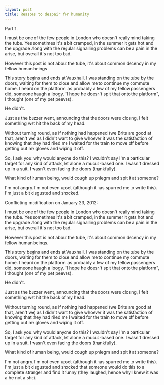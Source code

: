 ```yaml
---
layout: post
title: Reasons to despair for humanity
---
```


Part 1.

I must be one of the few people in London who doesn't really mind taking the tube. Yes sometimes it's a bit cramped, in the summer it gets hot and the upgrade along with the regular signalling problems can be a pain in the arise, but overall it's not too bad.

However this post is not about the tube, it's about common decency in my fellow human beings.

This story begins and ends at Vauxhall. I was standing on the tube by the doors, waiting for them to close and allow me to continue my commute home. I heard on the platform, as probably a few of my fellow passengers did, someone haugh a loogy. "I hope he doesn't spit that onto the platform", I thought (one of my pet peeves).

He didn't.

Just as the buzzer went, announcing that the doors were closing, I felt something wet hit the back of my head.

Without turning round, as if nothing had happened (we Brits are good at that, aren't we) as I didn't want to give whoever it was the satisfaction of knowing that they had riled me I waited for the train to move off before getting out my gloves and wiping it off.

So, I ask you: why would anyone do this? I wouldn't say I'm a particular target for any kind of attack, let alone a mucus-based one. I wasn't dressed up in a suit. I wasn't even facing the doors (thankfully).

What kind of human being, would cough up phlegm and spit it at someone?

I'm not angry. I'm not even upset (although it has spurred me to write this). I'm just a bit disgusted and shocked. 

Conflicting modification on January 23, 2012:

I must be one of the few people in London who doesn't really mind taking the tube. Yes sometimes it's a bit cramped, in the summer it gets hot and the upgrade along with the regular signalling problems can be a pain in the arise, but overall it's not too bad.

However this post is not about the tube, it's about common decency in my fellow human beings.

This story begins and ends at Vauxhall. I was standing on the tube by the doors, waiting for them to close and allow me to continue my commute home. I heard on the platform, as probably a few of my fellow passengers did, someone haugh a loogy. "I hope he doesn't spit that onto the platform", I thought (one of my pet peeves).

He didn't.

Just as the buzzer went, announcing that the doors were closing, I felt something wet hit the back of my head.

Without turning round, as if nothing had happened (we Brits are good at that, aren't we) as I didn't want to give whoever it was the satisfaction of knowing that they had riled me I waited for the train to move off before getting out my gloves and wiping it off.

So, I ask you: why would anyone do this? I wouldn't say I'm a particular target for any kind of attack, let alone a mucus-based one. I wasn't dressed up in a suit. I wasn't even facing the doors (thankfully).

What kind of human being, would cough up phlegm and spit it at someone?

I'm not angry. I'm not even upset (although it has spurred me to write this). I'm just a bit disgusted and shocked that someone would do this to a complete stranger and find it funny (they laughed, hence why I knew it was a he not a she).
